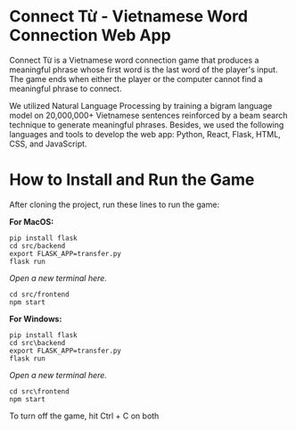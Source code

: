 # Connect Từ - Vietnamese Word Connection Web App
Connect Từ is a Vietnamese word connection game that produces a meaningful phrase whose first word is the last word of the player's input. The game ends when either the player or the computer cannot find a meaningful phrase to connect.

We utilized Natural Language Processing by training a bigram language model on 20,000,000+ Vietnamese sentences reinforced by a beam search technique to generate meaningful phrases. Besides, we used the following languages and tools to develop the web app: Python, React, Flask, HTML, CSS, and JavaScript.

# How to Install and Run the Game
After cloning the project, run these lines to run the game:

<b>For MacOS:</b>
```
pip install flask
cd src/backend
export FLASK_APP=transfer.py
flask run
```
<i>Open a new terminal here.</i>
```
cd src/frontend
npm start
```
<b>For Windows:</b>
```
pip install flask
cd src\backend
export FLASK_APP=transfer.py
flask run
```
<i>Open a new terminal here.</i>
```
cd src\frontend
npm start
```
To turn off the game, hit Ctrl + C on both 
